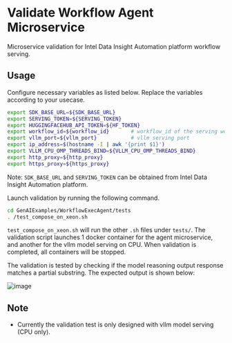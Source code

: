 # Validate Workflow Agent Microservice

Microservice validation for Intel Data Insight Automation platform workflow serving.

## Usage

Configure necessary variables as listed below. Replace the variables according to your usecase.

```sh
export SDK_BASE_URL=${SDK_BASE_URL}
export SERVING_TOKEN=${SERVING_TOKEN}
export HUGGINGFACEHUB_API_TOKEN=${HF_TOKEN}
export workflow_id=${workflow_id}       # workflow_id of the serving workflow
export vllm_port=${vllm_port}           # vllm serving port
export ip_address=$(hostname -I | awk '{print $1}')
export VLLM_CPU_OMP_THREADS_BIND=${VLLM_CPU_OMP_THREADS_BIND}
export http_proxy=${http_proxy}
export https_proxy=${https_proxy}
```

Note: `SDK_BASE_URL` and `SERVING_TOKEN` can be obtained from Intel Data Insight Automation platform.

Launch validation by running the following command.

```sh
cd GenAIExamples/WorkflowExecAgent/tests
. /test_compose_on_xeon.sh
```

`test_compose_on_xeon.sh` will run the other `.sh` files under `tests/`. The validation script launches 1 docker container for the agent microservice, and another for the vllm model serving on CPU. When validation is completed, all containers will be stopped.

The validation is tested by checking if the model reasoning output response matches a partial substring. The expected output is shown below:

![image](https://github.com/user-attachments/assets/88081bc8-7b73-470d-970e-92e0fe5f96ec)

## Note

- Currently the validation test is only designed with vllm model serving (CPU only).
